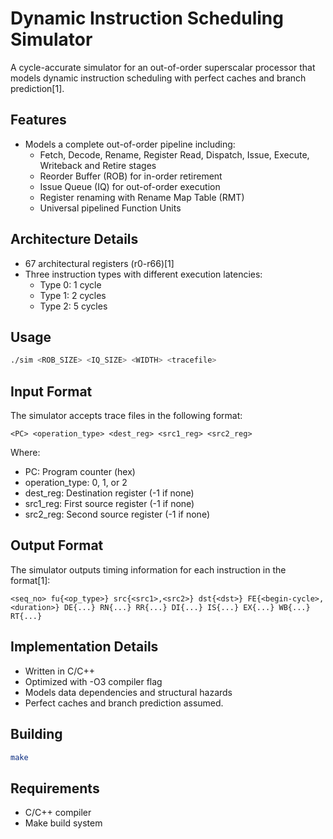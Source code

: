 # Dynamic Instruction Scheduling Simulator

A cycle-accurate simulator for an out-of-order superscalar processor that models dynamic instruction scheduling with perfect caches and branch prediction[1].

## Features

- Models a complete out-of-order pipeline including:
  - Fetch, Decode, Rename, Register Read, Dispatch, Issue, Execute, Writeback and Retire stages
  - Reorder Buffer (ROB) for in-order retirement
  - Issue Queue (IQ) for out-of-order execution
  - Register renaming with Rename Map Table (RMT)
  - Universal pipelined Function Units

## Architecture Details

- 67 architectural registers (r0-r66)[1]
- Three instruction types with different execution latencies:
  - Type 0: 1 cycle
  - Type 1: 2 cycles  
  - Type 2: 5 cycles

## Usage

```bash
./sim <ROB_SIZE> <IQ_SIZE> <WIDTH> <tracefile>
```

## Input Format

The simulator accepts trace files in the following format:
```
<PC> <operation_type> <dest_reg> <src1_reg> <src2_reg>
```

Where:
- PC: Program counter (hex)
- operation_type: 0, 1, or 2 
- dest_reg: Destination register (-1 if none)
- src1_reg: First source register (-1 if none)
- src2_reg: Second source register (-1 if none)

## Output Format

The simulator outputs timing information for each instruction in the format[1]:
```
<seq_no> fu{<op_type>} src{<src1>,<src2>} dst{<dst>} FE{<begin-cycle>,<duration>} DE{...} RN{...} RR{...} DI{...} IS{...} EX{...} WB{...} RT{...}
```

## Implementation Details

- Written in C/C++
- Optimized with -O3 compiler flag
- Models data dependencies and structural hazards
- Perfect caches and branch prediction assumed.

## Building

```bash
make
```

## Requirements

- C/C++ compiler
- Make build system

